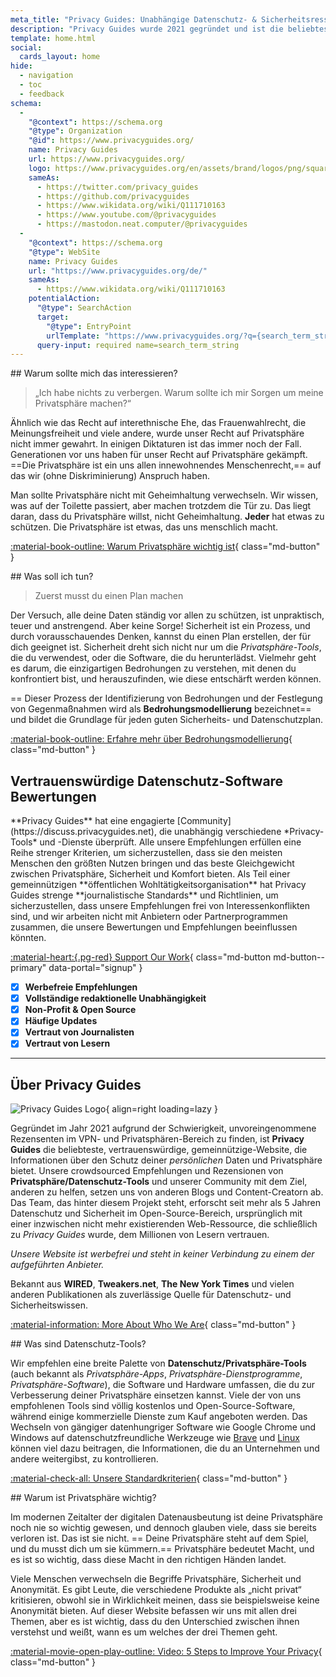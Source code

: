 ```yaml
---
meta_title: "Privacy Guides: Unabhängige Datenschutz- & Sicherheitsressourcen"
description: "Privacy Guides wurde 2021 gegründet und ist die beliebteste & vertrauenswürdige gemeinnützige Ressource, um Privatsphäre-Tools zu finden und mehr über den Schutz deines digitalen Lebens zu erfahren."
template: home.html
social:
  cards_layout: home
hide:
  - navigation
  - toc
  - feedback
schema:
  - 
    "@context": https://schema.org
    "@type": Organization
    "@id": https://www.privacyguides.org/
    name: Privacy Guides
    url: https://www.privacyguides.org/
    logo: https://www.privacyguides.org/en/assets/brand/logos/png/square/pg-yellow.png
    sameAs:
      - https://twitter.com/privacy_guides
      - https://github.com/privacyguides
      - https://www.wikidata.org/wiki/Q111710163
      - https://www.youtube.com/@privacyguides
      - https://mastodon.neat.computer/@privacyguides
  - 
    "@context": https://schema.org
    "@type": WebSite
    name: Privacy Guides
    url: "https://www.privacyguides.org/de/"
    sameAs:
      - https://www.wikidata.org/wiki/Q111710163
    potentialAction:
      "@type": SearchAction
      target:
        "@type": EntryPoint
        urlTemplate: "https://www.privacyguides.org/?q={search_term_string}"
      query-input: required name=search_term_string
---
```


<!-- markdownlint-disable -->
<div class="grid" markdown>
<div markdown>
## Warum sollte mich das interessieren?

> „Ich habe nichts zu verbergen. Warum sollte ich mir Sorgen um meine Privatsphäre machen?“

Ähnlich wie das Recht auf interethnische Ehe, das Frauenwahlrecht, die Meinungsfreiheit und viele andere, wurde unser Recht auf Privatsphäre nicht immer gewahrt. In einigen Diktaturen ist das immer noch der Fall. Generationen vor uns haben für unser Recht auf Privatsphäre gekämpft. ==Die Privatsphäre ist ein uns allen innewohnendes Menschenrecht,== auf das wir (ohne Diskriminierung) Anspruch haben.

Man sollte Privatsphäre nicht mit Geheimhaltung verwechseln. Wir wissen, was auf der Toilette passiert, aber machen trotzdem die Tür zu. Das liegt daran, dass du Privatsphäre willst, nicht Geheimhaltung. **Jeder** hat etwas zu schützen. Die Privatsphäre ist etwas, das uns menschlich macht.

[:material-book-outline: Warum Privatsphäre wichtig ist](basics/why-privacy-matters.md){ class="md-button" }
</div>

<div markdown>
## Was soll ich tun?

> Zuerst musst du einen Plan machen

Der Versuch, alle deine Daten ständig vor allen zu schützen, ist unpraktisch, teuer und anstrengend. Aber keine Sorge! Sicherheit ist ein Prozess, und durch vorausschauendes Denken, kannst du einen Plan erstellen, der für dich geeignet ist. Sicherheit dreht sich nicht nur um die *Privatsphäre-Tools*, die du verwendest, oder die Software, die du herunterlädst. Vielmehr geht es darum, die einzigartigen Bedrohungen zu verstehen, mit denen du konfrontiert bist, und herauszufinden, wie diese entschärft werden können.

== Dieser Prozess der Identifizierung von Bedrohungen und der Festlegung von Gegenmaßnahmen wird als **Bedrohungsmodellierung** bezeichnet== und bildet die Grundlage für jeden guten Sicherheits- und Datenschutzplan.

[:material-book-outline: Erfahre mehr über Bedrohungsmodellierung](basics/threat-modeling.md){ class="md-button" }
</div>
</div>

## Vertrauenswürdige Datenschutz-Software Bewertungen

<div class="grid" markdown>

<div markdown>
**Privacy Guides** hat eine engagierte [Community](https://discuss.privacyguides.net), die unabhängig verschiedene *Privacy-Tools* und -Dienste überprüft. Alle unsere Empfehlungen erfüllen eine Reihe strenger Kriterien, um sicherzustellen, dass sie den meisten Menschen den größten Nutzen bringen und das beste Gleichgewicht zwischen Privatsphäre, Sicherheit und Komfort bieten. Als Teil einer gemeinnützigen **öffentlichen Wohltätigkeitsorganisation** hat Privacy Guides strenge **journalistische Standards** und Richtlinien, um sicherzustellen, dass unsere Empfehlungen frei von Interessenkonflikten sind, und wir arbeiten nicht mit Anbietern oder Partnerprogrammen zusammen, die unsere Bewertungen und Empfehlungen beeinflussen könnten.

[:material-heart:{.pg-red} Support Our Work](about/donate.md){ class="md-button md-button--primary" data-portal="signup" }

</div>

- [x] **Werbefreie Empfehlungen**
- [x] **Vollständige redaktionelle Unabhängigkeit**
- [x] **Non-Profit & Open Source**
- [x] **Häufige Updates**
- [x] **Vertraut von Journalisten**
- [x] **Vertraut von Lesern**

</div>

---

## Über Privacy Guides

![Privacy Guides Logo](assets/brand/logos/png/square/pg-yellow.png){ align=right loading=lazy }

Gegründet im Jahr 2021 aufgrund der Schwierigkeit, unvoreingenommene Rezensenten im VPN- und Privatsphären-Bereich zu finden, ist **Privacy Guides** die beliebteste, vertrauenswürdige, gemeinnützige-Website, die Informationen über den Schutz deiner *persönlichen* Daten und Privatsphäre bietet. Unsere crowdsourced Empfehlungen und Rezensionen von **Privatsphäre/Datenschutz-Tools** und unserer Community mit dem Ziel, anderen zu helfen, setzen uns von anderen Blogs und Content-Creatorn ab. Das Team, das hinter diesem Projekt steht, erforscht seit mehr als 5 Jahren Datenschutz und Sicherheit im Open-Source-Bereich, ursprünglich mit einer inzwischen nicht mehr existierenden Web-Ressource, die schließlich zu *Privacy Guides* wurde, dem Millionen von Lesern vertrauen.

*Unsere Website ist werbefrei und steht in keiner Verbindung zu einem der aufgeführten Anbieter.*

Bekannt aus **WIRED**, **Tweakers.net**, **The New York Times** und vielen anderen Publikationen als zuverlässige Quelle für Datenschutz- und Sicherheitswissen.

[:material-information: More About Who We Are](about.md){ class="md-button" }

<div class="grid" markdown>
<div markdown>
## Was sind Datenschutz-Tools?

Wir empfehlen eine breite Palette von **Datenschutz/Privatsphäre-Tools** (auch bekannt als *Privatsphäre-Apps*, *Privatsphäre-Dienstprogramme*, *Privatsphäre-Software*), die Software und Hardware umfassen, die du zur Verbesserung deiner Privatsphäre einsetzen kannst. Viele der von uns empfohlenen Tools sind völlig kostenlos und Open-Source-Software, während einige kommerzielle Dienste zum Kauf angeboten werden. Das Wechseln von gängiger datenhungriger Software wie Google Chrome und Windows auf datenschutzfreundliche Werkzeuge wie [Brave](Desktop-Browser.md#brave) und [Linux](desktop.md) können viel dazu beitragen, die Informationen, die du an Unternehmen und andere weitergibst, zu kontrollieren.

[:material-check-all: Unsere Standardkriterien](about/criteria.md){ class="md-button" }
</div>

<div markdown>
## Warum ist Privatsphäre wichtig?

Im modernen Zeitalter der digitalen Datenausbeutung ist deine Privatsphäre noch nie so wichtig gewesen, und dennoch glauben viele, dass sie bereits verloren ist. Das ist sie nicht. == Deine Privatsphäre steht auf dem Spiel, und du musst dich um sie kümmern.== Privatsphäre bedeutet Macht, und es ist so wichtig, dass diese Macht in den richtigen Händen landet.

Viele Menschen verwechseln die Begriffe Privatsphäre, Sicherheit und Anonymität. Es gibt Leute, die verschiedene Produkte als „nicht privat“ kritisieren, obwohl sie in Wirklichkeit meinen, dass sie beispielsweise keine Anonymität bieten. Auf dieser Website befassen wir uns mit allen drei Themen, aber es ist wichtig, dass du den Unterschied zwischen ihnen verstehst und weißt, wann es um welches der drei Themen geht.

[:material-movie-open-play-outline: Video: 5 Steps to Improve Your Privacy](https://www.privacyguides.org/videos/2025/02/14/5-easy-steps-to-protect-yourself-online){ class="md-button" }
</div>
</div>
